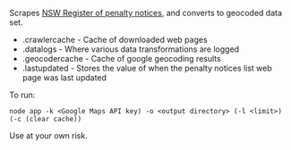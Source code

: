 Scrapes [NSW Register of penalty notices](http://www.foodauthority.nsw.gov.au/penalty-notices/default.aspx?template=results), and converts to geocoded data set.

* .crawlercache   - Cache of downloaded web pages
* .datalogs       - Where various data transformations are logged
* .geocodercache  - Cache of google geocoding results
* .lastupdated    - Stores the value of when the penalty notices list web page was last updated

To run:

    node app -k <Google Maps API key) -o <output directory> (-l <limit>) (-c (clear cache))

Use at your own risk.